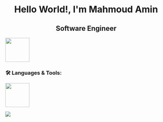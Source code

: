 <h1 align="center">Hello World!, I'm Mahmoud Amin </h1>

<h2 align="center">Software Engineer</h2>

  <p align="left"> <!-- LinkedIn -->
    <a href="https://www.linkedin.com/in/mahmoud-amin-466948257/">
      <img src="https://raw.githubusercontent.com/rahuldkjain/github-profile-readme-generator/master/src/images/icons/Social/linked-in-alt.svg" height="75"/>
    </a>
  </p>

<h3 align="left">🛠️ Languages & Tools:</h3>
  <p align="left">
    <img height="75" src="https://go-skill-icons.vercel.app/api/icons?i=cpp,cs,dotnet,sqlserver,html,css,js,docker,git,stackoverflow"/>
  </p>

  <p align="left"> <!-- Languages -->
      <img src="https://github-readme-stats.vercel.app/api/top-langs?username=MahmoudAmin5&layout=compact&langs_count=5&theme=codeSTACKr"/>
  </p>
